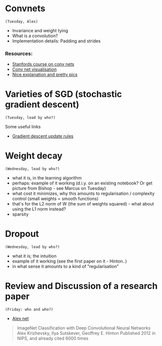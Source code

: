 


# Convnets
`(Tuesday, Alex)`

* Invariance and weight tying
* What is a convolution?
* Implementation details: Padding and strides

### Resources:

* [Stanfords course on conv nets](http://cs231n.stanford.edu/)
* [Conv net visualisation](http://scs.ryerson.ca/~aharley/vis/conv/)
* [Nice explanation and pretty pics](http://colah.github.io/posts/2014-07-Conv-Nets-Modular/)


# Varieties of SGD (stochastic gradient descent) 
`(Tuesday, lead by who?)`

Some useful links
* [Gradient descent update rules](http://sebastianruder.com/optimizing-gradient-descent/)


# Weight decay
`(Wednesday, lead by who?)`

* what it is, in the learning algorithm
* perhaps: example of it working (d.i.y. on an existing notebook? Or get picture from Bishop - see Marcus on Tuesday)
* what cost it minimizes, why this amounts to regularisation / complexity control (small weights = smooth functions)
* that's for the L2 norm of W (the sum of weights squared) - what about using the L1 norm instead?
* sparsity

# Dropout
`(Wednesday, lead by who?)`

* what it is; the intuition
* example of it working (see the first paper on it - Hinton..)
* in what sense it amounts to a kind of "regularisation"


# Review and Discussion of a research paper
`(Friday: who and who?)`

* [Alex net](https://papers.nips.cc/paper/4824-imagenet-classification-with-deep-convolutional-neural-networks.pdf)

 > ImageNet Classification with Deep Convolutional Neural Networks
 > Alex Krizhevsky, Ilya Sutskever, Geoffrey E. Hinton
 > Published 2012 in NIPS, and already cited 6000 times
